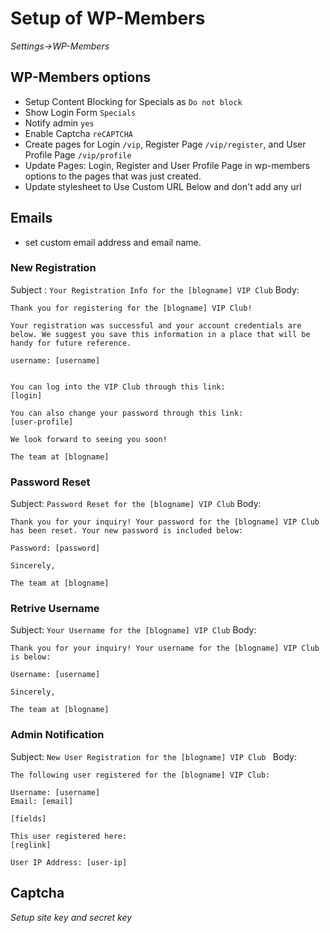 # Setup of WP-Members
*Settings->WP-Members*

## WP-Members options

* Setup Content Blocking for Specials as ```Do not block```
* Show Login Form ```Specials```
* Notify admin ```yes```
* Enable Captcha ```reCAPTCHA```
* Create pages for Login ```/vip```, Register Page ```/vip/register```, and User Profile Page ```/vip/profile```
* Update Pages: Login, Register and User Profile Page in wp-members options to the pages that was just created.
* Update stylesheet to Use Custom URL Below and don't add any url

## Emails

* set custom email address and email name.

### New Registration

Subject : ```Your Registration Info for the [blogname] VIP Club```
Body:
```
Thank you for registering for the [blogname] VIP Club!

Your registration was successful and your account credentials are below. We suggest you save this information in a place that will be handy for future reference.

username: [username]


You can log into the VIP Club through this link:
[login]

You can also change your password through this link:
[user-profile]

We look forward to seeing you soon!

The team at [blogname]
```

### Password Reset

Subject: ```Password Reset for the [blogname] VIP Club```
Body:
```
Thank you for your inquiry! Your password for the [blogname] VIP Club has been reset. Your new password is included below:

Password: [password]

Sincerely,

The team at [blogname]

```

### Retrive Username

Subject: ```Your Username for the [blogname] VIP Club```
Body:
```
Thank you for your inquiry! Your username for the [blogname] VIP Club is below:

Username: [username]

Sincerely,

The team at [blogname]
```

### Admin Notification

Subject: ```New User Registration for the [blogname] VIP Club ```
Body:
```
The following user registered for the [blogname] VIP Club:

Username: [username]
Email: [email]

[fields]

This user registered here:
[reglink]

User IP Address: [user-ip]
```

## Captcha
*Setup site key and secret key*
